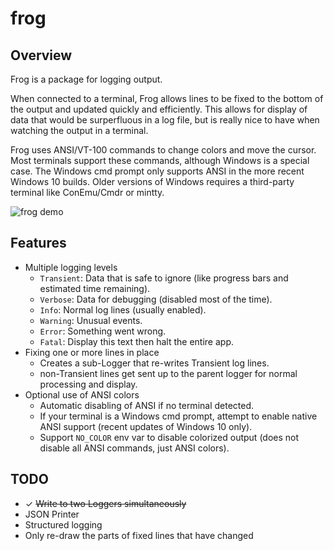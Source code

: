 # frog

## Overview

Frog is a package for logging output.

When connected to a terminal, Frog allows lines to be fixed to the bottom of the output and updated quickly and efficiently. This allows for display of data that would be surperfluous in a log file, but is really nice to have when watching the output in a terminal.

Frog uses ANSI/VT-100 commands to change colors and move the cursor. Most terminals support these commands, although Windows is a special case. The Windows cmd prompt only supports ANSI in the more recent Windows 10 builds. Older versions of Windows requires a third-party terminal like ConEmu/Cmdr or mintty.

![frog demo](https://the.real.danbrakeley.com/github/frog-0.2.0-demo.gif)

## Features

- Multiple logging levels
  - `Transient`: Data that is safe to ignore (like progress bars and estimated time remaining).
  - `Verbose`: Data for debugging (disabled most of the time).
  - `Info`: Normal log lines (usually enabled).
  - `Warning`: Unusual events.
  - `Error`: Something went wrong.
  - `Fatal`: Display this text then halt the entire app.
- Fixing one or more lines in place
  - Creates a sub-Logger that re-writes Transient log lines.
  - non-Transient lines get sent up to the parent logger for normal processing and display.
- Optional use of ANSI colors
  - Automatic disabling of ANSI if no terminal detected.
  - If your terminal is a Windows cmd prompt, attempt to enable native ANSI support (recent updates of Windows 10 only).
  - Support `NO_COLOR` env var to disable colorized output (does not disable all ANSI commands, just ANSI colors).

## TODO

- ✓ ~~Write to two Loggers simultaneously~~
- JSON Printer
- Structured logging
- Only re-draw the parts of fixed lines that have changed
